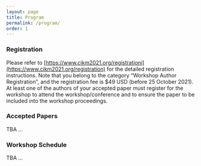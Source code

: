```yaml
---
layout: page
title: Program
permalink: /program/
order: 1
---
```


### **Registration**
Please refer to [https://www.cikm2021.org/registrationi](https://www.cikm2021.org/registration) for the detailed registration instructions. Note that you belong to the category “Workshop Author Registration”, and the registration fee is $49 USD (before 25 October 2021). At least one of the authors of your accepted paper must register for the workshop to attend the workshop/conference and to ensure the paper to be included into the workshop proceedings.

### **Accepted Papers**
TBA ...

### **Workshop Schedule**
TBA ...
